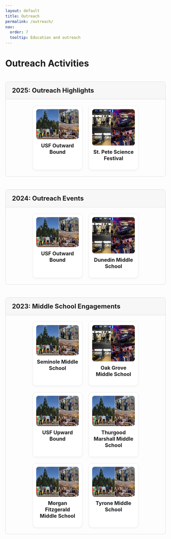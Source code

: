 ```yaml
---
layout: default
title: Outreach
permalink: /outreach/
nav:
  order: 7
  tooltip: Education and outreach
---
```


<!-- STYLES -->
<style>
.media-section {
  margin-top: 40px;
  border: 1px solid #ddd;
  border-radius: 8px;
  overflow: hidden;
}

.media-header {
  font-size: 20px;
  font-weight: bold;
  background-color: #f7f7f7;
  padding: 15px 20px;
  cursor: pointer;
  border-bottom: 1px solid #ddd;
}

.media-grid {
  display: flex;
  flex-wrap: wrap;
  gap: 20px;
  padding: 20px;
  justify-content: center;
}

.media-item {
  display: flex;
  flex-direction: column;
  align-items: center;
  flex: 1 1 calc(33.333% - 20px);
  max-width: calc(33.333% - 20px);
  border: 1px solid #eee;
  padding: 10px;
  border-radius: 10px;
  box-shadow: 0 2px 6px rgba(0,0,0,0.05);
  background-color: #fff;
  text-align: center;
}

@media (max-width: 768px) {
  .media-item {
    flex: 1 1 calc(50% - 20px);
    max-width: calc(50% - 20px);
  }
}

@media (max-width: 480px) {
  .media-item {
    flex: 1 1 100%;
    max-width: 100%;
  }
}

.media-item img,
.media-item video {
  max-width: 100%;
  height: auto;
  border-radius: 8px;
  display: block;
  margin: 0 auto;
}

.media-item h3 {
  margin-top: 10px;
  font-size: 16px;
}
</style>

<!-- LIGHTBOX2 SUPPORT -->
<link href="https://cdn.jsdelivr.net/npm/lightbox2@2/dist/css/lightbox.min.css" rel="stylesheet">
<script src="https://cdn.jsdelivr.net/npm/lightbox2@2/dist/js/lightbox-plus-jquery.min.js"></script>

<!-- TOGGLE SCRIPT -->
<script>
document.addEventListener("DOMContentLoaded", function () {
  const headers = document.querySelectorAll(".media-header");
  headers.forEach(header => {
    header.addEventListener("click", function () {
      const content = this.nextElementSibling;
      content.style.display = content.style.display === "none" ? "flex" : "none";
    });
  });
});
</script>

<h1>Outreach Activities</h1>

<!-- 2025 -->
<div class="media-section">
  <div class="media-header">2025: Outreach Highlights</div>
  <div class="media-grid">
    <div class="media-item">
      <a href="/assets/media/12.14.2024.png" data-lightbox="group-2025" data-title="USF Outward Bound - Zoo Tampa">
        <img src="/assets/media/12.14.2024.png" alt="USF Outward Bound at Zoo Tampa" loading="lazy">
      </a>
      <h3>USF Outward Bound</h3>
    </div>
    <div class="media-item">
      <a href="/assets/media/09.12.2024.png" data-lightbox="group-2025" data-title="St. Pete Science Festival - Bowlero Night">
        <img src="/assets/media/09.12.2024.png" alt="St. Pete Science Festival" loading="lazy">
      </a>
      <h3>St. Pete Science Festival</h3>
    </div>
  </div>
</div>

<!-- 2024 -->
<div class="media-section">
  <div class="media-header">2024: Outreach Events</div>
  <div class="media-grid">
    <div class="media-item">
      <a href="/assets/media/12.14.2024.png" data-lightbox="group-2024" data-title="USF Outward Bound - Zoo Tampa">
        <img src="/assets/media/12.14.2024.png" alt="USF Outward Bound at Zoo Tampa" loading="lazy">
      </a>
      <h3>USF Outward Bound</h3>
    </div>
    <div class="media-item">
      <a href="/assets/media/09.12.2024.png" data-lightbox="group-2024" data-title="Dunedin Middle School Visit">
        <img src="/assets/media/09.12.2024.png" alt="Dunedin Middle School" loading="lazy">
      </a>
      <h3>Dunedin Middle School</h3>
    </div>
  </div>
</div>

<!-- 2023 -->
<div class="media-section">
  <div class="media-header">2023: Middle School Engagements</div>
  <div class="media-grid">
    <div class="media-item">
      <a href="/assets/media/12.14.2024.png" data-lightbox="group-2023" data-title="Seminole Middle School">
        <img src="/assets/media/12.14.2024.png" alt="Seminole Middle School" loading="lazy">
      </a>
      <h3>Seminole Middle School</h3>
    </div>
    <div class="media-item">
      <a href="/assets/media/09.12.2024.png" data-lightbox="group-2023" data-title="Oak Grove Middle School">
        <img src="/assets/media/09.12.2024.png" alt="Oak Grove Middle School" loading="lazy">
      </a>
      <h3>Oak Grove Middle School</h3>
    </div>
    <div class="media-item">
      <a href="/assets/media/12.14.2024.png" data-lightbox="group-2023" data-title="USF Upward Bound">
        <img src="/assets/media/12.14.2024.png" alt="USF Upward Bound" loading="lazy">
      </a>
      <h3>USF Upward Bound</h3>
    </div>
    <div class="media-item">
      <a href="/assets/media/12.14.2024.png" data-lightbox="group-2023" data-title="Thurgood Marshall Middle School">
        <img src="/assets/media/12.14.2024.png" alt="Thurgood Marshall Middle School" loading="lazy">
      </a>
      <h3>Thurgood Marshall Middle School</h3>
    </div>
    <div class="media-item">
      <a href="/assets/media/12.14.2024.png" data-lightbox="group-2023" data-title="Morgan Fitzgerald Middle School">
        <img src="/assets/media/12.14.2024.png" alt="Morgan Fitzgerald Middle School" loading="lazy">
      </a>
      <h3>Morgan Fitzgerald Middle School</h3>
    </div>
    <div class="media-item">
      <a href="/assets/media/12.14.2024.png" data-lightbox="group-2023" data-title="Tyrone Middle School">
        <img src="/assets/media/12.14.2024.png" alt="Tyrone Middle School" loading="lazy">
      </a>
      <h3>Tyrone Middle School</h3>
    </div>
  </div>
</div>
